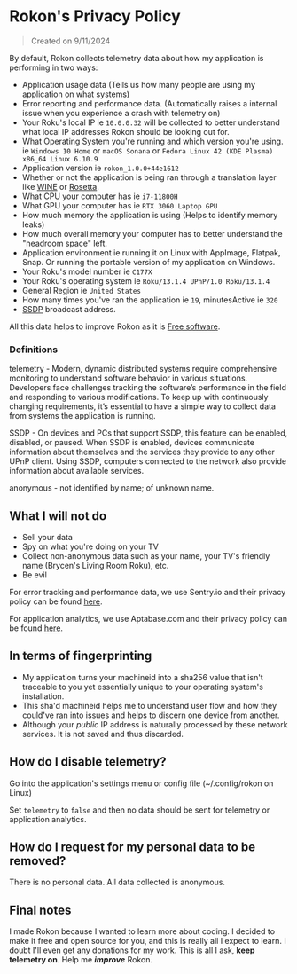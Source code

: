# Rokon's Privacy Policy

> Created on 9/11/2024

By default, Rokon collects telemetry data about how my application is performing in two ways:

- Application usage data (Tells us how many people are using my application on what systems)
- Error reporting and performance data. (Automatically raises a internal issue when you experience a crash with telemetry on)
- Your Roku's local IP ie `10.0.0.32` will be collected to better understand what local IP addresses Rokon should be looking out for.
- What Operating System you're running and which version you're using. ie `Windows 10 Home` or `macOS Sonana` or `Fedora Linux 42 (KDE Plasma) x86_64 Linux 6.10.9`
- Application version ie `rokon_1.0.0+44e1612`
- Whether or not the application is being ran through a translation layer like [WINE](https://winehq.org) or [Rosetta](https://en.wikipedia.org/wiki/Rosetta_(software)).
- What CPU your computer has ie `i7-11800H`
- What GPU your computer has ie `RTX 3060 Laptop GPU`
- How much memory the application is using (Helps to identify memory leaks)
- How much overall memory your computer has to better understand the "headroom space" left.
- Application environment ie running it on Linux with AppImage, Flatpak, Snap. Or running the portable version of my application on Windows.
- Your Roku's model number ie `C177X`
- Your Roku's operating system ie `Roku/13.1.4 UPnP/1.0 Roku/13.1.4`
- General Region ie `United States`
- How many times you've ran the application ie `19`, minutesActive ie `320`
- [SSDP](https://en.wikipedia.org/wiki/Simple_Service_Discovery_Protocol) broadcast address.

All this data helps to improve Rokon as it is [Free software](https://www.gnu.org/licenses/agpl-3.0.en.html).

### Definitions

telemetry - Modern, dynamic distributed systems require comprehensive monitoring to understand software behavior in various situations. Developers face challenges tracking the software’s performance in the field and responding to various modifications. To keep up with continuously changing requirements, it’s essential to have a simple way to collect data from systems the application is running.

SSDP - On devices and PCs that support SSDP, this feature can be enabled, disabled, or paused. When SSDP is enabled, devices communicate information about themselves and the services they provide to any other UPnP client. Using SSDP, computers connected to the network also provide information about available services.

anonymous - not identified by name; of unknown name.

## What I will not do

- Sell your data
- Spy on what you're doing on your TV
- Collect non-anonymous data such as your name, your TV's friendly name (Brycen's Living Room Roku), etc.
- Be evil

For error tracking and performance data, we use Sentry.io and their privacy policy can be found [here](https://sentry.io/privacy).

For application analytics, we use Aptabase.com and their privacy policy can be found [here](https://aptabase.com/legal/privacy).

## In terms of fingerprinting

- My application turns your machineid into a sha256 value that isn't traceable to you yet essentially unique to your operating system's installation.
- This sha'd machineid helps me to understand user flow and how they could've ran into issues and helps to discern one device from another.
- Although your *public* IP address is naturally processed by these network services. It is not saved and thus discarded.

## How do I disable telemetry?

Go into the application's settings menu or config file (~/.config/rokon on Linux)

Set `telemetry` to `false` and then no data should be sent for telemetry or application analytics.

## How do I request for my personal data to be removed?

There is no personal data. All data collected is anonymous.

## Final notes

I made Rokon because I wanted to learn more about coding. I decided to make it free and open source for you, and this is really all I expect to learn. I doubt I'll even get any donations for my work. This is all I ask, **keep telemetry on**. Help me ***improve*** Rokon.
